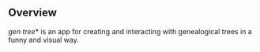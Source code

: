 ## Overview

*gen tree** is an app for creating and interacting with genealogical trees in a funny and visual way.
